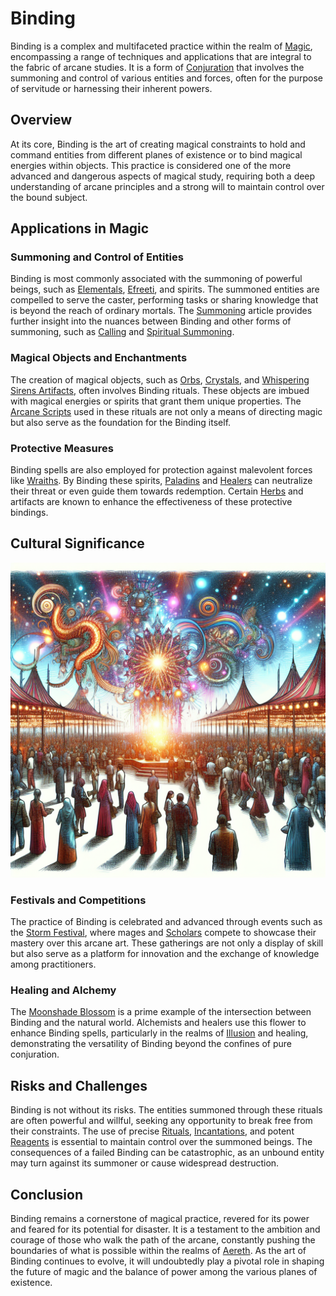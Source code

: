 # Binding

Binding is a complex and multifaceted practice within the realm of [Magic](Magic.md), encompassing a range of techniques and applications that are integral to the fabric of arcane studies. It is a form of [Conjuration](Conjuration.md) that involves the summoning and control of various entities and forces, often for the purpose of servitude or harnessing their inherent powers.

## Overview

At its core, Binding is the art of creating magical constraints to hold and command entities from different planes of existence or to bind magical energies within objects. This practice is considered one of the more advanced and dangerous aspects of magical study, requiring both a deep understanding of arcane principles and a strong will to maintain control over the bound subject.

## Applications in Magic

### Summoning and Control of Entities

Binding is most commonly associated with the summoning of powerful beings, such as [Elementals](Elementals.md), [Efreeti](Efreeti.md), and spirits. The summoned entities are compelled to serve the caster, performing tasks or sharing knowledge that is beyond the reach of ordinary mortals. The [Summoning](Summoning.md) article provides further insight into the nuances between Binding and other forms of summoning, such as [Calling](Calling.md) and [Spiritual Summoning](Spiritual%20Summoning.md).

### Magical Objects and Enchantments

The creation of magical objects, such as [Orbs](Orbs.md), [Crystals](Crystals.md), and [Whispering Sirens Artifacts](Whispering%20Sirens%20Artifacts.md), often involves Binding rituals. These objects are imbued with magical energies or spirits that grant them unique properties. The [Arcane Scripts](Arcane%20Scripts.md) used in these rituals are not only a means of directing magic but also serve as the foundation for the Binding itself.

### Protective Measures

Binding spells are also employed for protection against malevolent forces like [Wraiths](Wraiths.md). By Binding these spirits, [Paladins](Paladins.md) and [Healers](Healers.md) can neutralize their threat or even guide them towards redemption. Certain [Herbs](Herbs.md) and artifacts are known to enhance the effectiveness of these protective bindings.

## Cultural Significance

![Cultural Significance](../../images/Binding_S_Cultural%20Significance.png)

### Festivals and Competitions

The practice of Binding is celebrated and advanced through events such as the [Storm Festival](Storm%20Festival.md), where mages and [Scholars](Scholars.md) compete to showcase their mastery over this arcane art. These gatherings are not only a display of skill but also serve as a platform for innovation and the exchange of knowledge among practitioners.

### Healing and Alchemy

The [Moonshade Blossom](Moonshade%20Blossom.md) is a prime example of the intersection between Binding and the natural world. Alchemists and healers use this flower to enhance Binding spells, particularly in the realms of [Illusion](Illusion.md) and healing, demonstrating the versatility of Binding beyond the confines of pure conjuration.

## Risks and Challenges

Binding is not without its risks. The entities summoned through these rituals are often powerful and willful, seeking any opportunity to break free from their constraints. The use of precise [Rituals](Rituals.md), [Incantations](Incantations.md), and potent [Reagents](Reagents.md) is essential to maintain control over the summoned beings. The consequences of a failed Binding can be catastrophic, as an unbound entity may turn against its summoner or cause widespread destruction.

## Conclusion

Binding remains a cornerstone of magical practice, revered for its power and feared for its potential for disaster. It is a testament to the ambition and courage of those who walk the path of the arcane, constantly pushing the boundaries of what is possible within the realms of [Aereth](Aereth.md). As the art of Binding continues to evolve, it will undoubtedly play a pivotal role in shaping the future of magic and the balance of power among the various planes of existence.